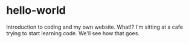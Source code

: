 # hello-world
Introduction to coding and my own website. What!?
I'm sitting at a cafe trying to start learning code. We'll see how that goes.
